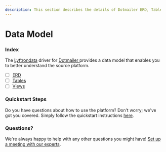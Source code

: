 ```yaml
---
description: This section describes the details of Dotmailer ERD, Tables, and Views.
---
```


# Data Model

### Index

The  [Lyftrondata](https://www.lyftrondata.com/) driver for [Dotmailer](https://www.lyftrondata.com/integration/dotmailer/)[ ](https://www.lyftrondata.com/integration/dotmailer/)provides a data model that enables you to better understand the source platform.

* [ ] [ERD](../../../marketing-analytics/dotmailer/data-model/erd.md)
* [ ] [Tables](../../../marketing-analytics/dotmailer/data-model/tables.md)
* [ ] [Views](../../../marketing-analytics/dotmailer/data-model/views.md)

### Quickstart Steps

Do you have questions about how to use the platform? Don't worry; we've got you covered. Simply follow the quickstart instructions [here](../../../../quickstart-steps.md).

### Questions? <a href="#questions" id="questions"></a>

We're always happy to help with any other questions you might have! [Set up a meeting with our experts](https://www.lyftrondata.com/book-a-meeting/).

